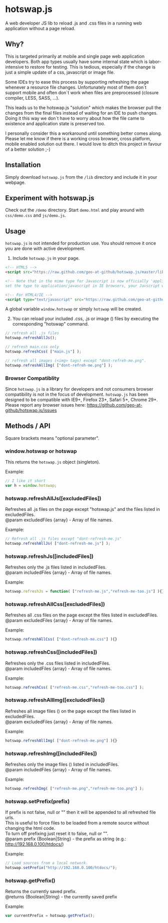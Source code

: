 hotswap.js
==========

A web developer JS lib to reload .js and .css files in a running web application without a page reload.



Why?
----

This is targeted primarily at mobile and single page web application developers. Both app types usually have some internal state which is labor-intensive to restore for testing. This is tedious, especially if the change is just a simple update of a css, javascript or image file.

Some IDEs try to ease this process by supporting refreshing the page whenever a resource file changes. Unfortunately most of them don´t support mobile and often don´t work when files are preprocessed (closure compiler, LESS, SASS, ...).

This leads us to the hotswap.js "solution" which makes the browser pull the changes from the final files instead of waiting for an IDE to push changes. Doing it this way we don´t have to worry about how the file came to existence and application state is preserved too.

I personally consider this a workaround until something better comes along. Please let me know if there is a working cross browser, cross platform, mobile enabled solution out there. I would love to ditch this project in favour of a better solution ;-)

Installation
------------

Simply download `hotswap.js` from the `/lib` directory and include it in your webpage.



Experiment with hotswap.js
--------------------------

Check out the `/demo` directory. Start `demo.html` and play around with `css/demo.css` and `js/demo.js`.



Usage
-----

`hotswap.js` is not intended for production use. You should remove it once you are done with active development.

1) Include `hotswap.js` in your page.

```html
<!-- HTML5 -->
<script src="https://raw.github.com/geo-at-github/hotswap.js/master/lib/hotswap.js"></script>

<!-- Note that in the mime type for Javascript is now officially 'application/javascript'. But if you
set the type to application/javascript in IE browsers, your Javscript will fail. -->

<!-- For HTML4/IE -->
<script type="text/javascript" src="https://raw.github.com/geo-at-github/hotswap.js/master/lib/hotswap.js"></script>
```

A global variable `window.hotswap` or simply `hotswap` will be created.


2) You can reload your included .css, .js or image (<img>) files by executing the corresponding "hotswap" command.

```javascript
// refresh all .js files
hotswap.refreshAllJs();

// refresh main.css only
hotswap.refreshCss( ["main.js"] );

// refresh all images (<img> tags) except "dont-refreh-me.png".
hotswap.refreshAllImg( ["dont-refreh-me.png"] );
```

### Browser Compatiblity

Since `hotswap.js` is a library for developers and not consumers browser compatibility is not in the focus of development.
`hotswap.js` has been designed to be compatible with IE9+, Firefox 23+, Safari 5+, Chrome 29+. Please report any browser issues here: https://github.com/geo-at-github/hotswap.js/issues



Methods / API
-------------

Square brackets means "optional parameter".


### window.hotswap or hotswap ###

This returns the `hotswap.js` object (singleton).

Example:

```javascript
// I like it short
var h = window.hotswap;
```


### hotswap.refreshAllJs([excludedFiles]) ###

Refreshes all .js files on the page except "hotswap.js" and the files listed in excludedFiles.
<br />@param excludedFiles {array} - Array of file names.

Example:

```javascript
// Refresh all .js files except "dont-refresh-me.js"
hotswap.refreshAllJs( ["dont-refresh-me.js"] );
```


### hotswap.refreshJs([includedFiles]) ###

Refreshes only the .js files listed in includedFiles.
<br />@param includedFiles {array} - Array of file names.

Example:

```javascript
hotswap.refreshJs = function( ["refresh-me.js","refresh-me-too.js"] ){}
```


### hotswap.refreshAllCss([excludedFiles]) ###

Refreshes all .css files on the page except the files listed in excludedFiles.
<br />@param excludedFiles {array} - Array of file names.

Example:

```javascript
hotswap.refreshAllCss( ["dont-refresh-me.css"] ){}
```


### hotswap.refreshCss([includedFiles]) ###

Refreshes only the .css files listed in includedFiles.
<br />@param includedFiles {array} - Array of file names.

Example:
```javascript
hotswap.refreshCss( ["refresh-me.css","refresh-me-too.css"] );
```


### hotswap.refreshAllImg([excludedFiles]) ###

Refreshes all image files (<img>) on the page except the files listed in excludedFiles.
<br />@param excludedFiles {array} - Array of file names.

Example:

```javascript
hotswap.refreshAllImg( ["dont-refresh-me.png"] ){}
```


### hotswap.refreshImg([includedFiles]) ###

Refreshes only the image files (<img>) listed in includedFiles.
<br />@param includedFiles {array} - Array of file names.

Example:
```javascript
hotswap.refreshImg( ["refresh-me.png","refresh-me-too.png"] );
```


### hotswap.setPrefix(prefix) ###

If prefix is not false, null or "" then it will be appended to all refreshed file urls.
<br />This is useful to force files to be loaded from a remote source without changing the html code.
<br />To turn off prefixing just reset it to false, null or "".
<br />@param prefix {Boolean|String} - the prefix as string (e.g.: http://192.168.0.100/htdocs/)

Example:

```javascript
// Load sources from a local network.
hotswap.setPrefix("http://192.168.0.100/htdocs/");
```


### hotswap.getPrefix() ###

Returns the currently saved prefix.
<br />@returns {Boolean|String} - the currently saved prefix

Example:
```javascript
var currentPrefix = hotswap.getPrefix();
```